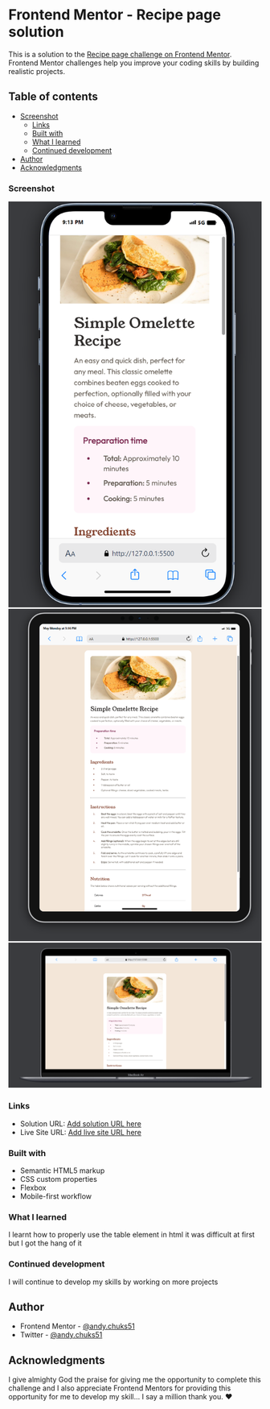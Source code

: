 # Frontend Mentor - Recipe page solution

This is a solution to the [Recipe page challenge on Frontend Mentor](https://www.frontendmentor.io/challenges/recipe-page-KiTsR8QQKm). Frontend Mentor challenges help you improve your coding skills by building realistic projects.

## Table of contents

- [Screenshot](#screenshot)
  - [Links](#links)
  - [Built with](#built-with)
  - [What I learned](#what-i-learned)
  - [Continued development](#continued-development)
- [Author](#author)
- [Acknowledgments](#acknowledgments)

### Screenshot

![mobile view](./screenshots/mobile_view-1.png)
![tablet view](./screenshots/tablet_view-1.png)
![laptop view](./screenshots/laptop_view-1.png)

### Links

- Solution URL: [Add solution URL here](https://your-solution-url.com)
- Live Site URL: [Add live site URL here](https://your-live-site-url.com)

### Built with

- Semantic HTML5 markup
- CSS custom properties
- Flexbox
- Mobile-first workflow

### What I learned

I learnt how to properly use the table element in html it was difficult at first but I got the hang of it

### Continued development

I will continue to develop my skills by working on more projects

## Author

- Frontend Mentor - [@andy.chuks51](https://www.frontendmentor.io/profile/andychuks51)
- Twitter - [@andy.chuks51](https://x.com/drew_techie?t=UtWIzwv2An_piRX-6OoeiA&s=09)

## Acknowledgments

I give almighty God the praise for giving me the opportunity to complete this challenge and I also appreciate Frontend Mentors for providing this opportunity for me to develop my skill... I say a million thank you. ❤️
